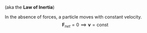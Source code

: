 (aka the **Law of Inertia**)

In the absence of forces, a particle moves with constant velocity.
$$
\mathbf{F}_{net}=0 \implies \mathbf{v}=\text{const}
$$
